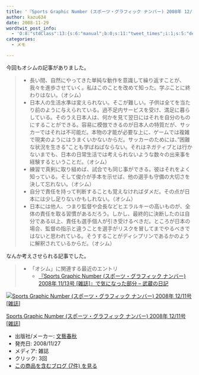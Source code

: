 ```yaml
---
title: '『Sports Graphic Number (スポーツ・グラフィック ナンバー) 2008年 12/11号 [雑誌]』で気になった部分'
author: kazu634
date: 2008-11-29
wordtwit_post_info:
  - 'O:8:"stdClass":13:{s:6:"manual";b:0;s:11:"tweet_times";i:1;s:5:"delay";i:0;s:7:"enabled";i:1;s:10:"separation";s:2:"60";s:7:"version";s:3:"3.7";s:14:"tweet_template";b:0;s:6:"status";i:2;s:6:"result";a:0:{}s:13:"tweet_counter";i:2;s:13:"tweet_log_ids";a:1:{i:0;i:4407;}s:9:"hash_tags";a:0:{}s:8:"accounts";a:1:{i:0;s:7:"kazu634";}}'
categories:
  - メモ

---
```

<div class="section">
<p>
    今回もオシムの記事がありました。
</p>
  
<blockquote>
<ul>
<li>
        長い間、自然にやってきた単純な動作を意識して繰り返すことが、我々を進歩させていく。私はこのことを改めて知った。学ぶことに終わりはない。（オシム）
</li>
<li>
        日本人の生活水準は変えられない。そこが難しい。子供は全てを当たり前のように与えられている。過不足内サービスを受け、満足に暮らしている。そのうえ日本人は、何かを見て翌日にはそれを自分のものにすることができる。容易に模倣できるのが日本人の特質だが、サッカーではそれは不可能だ。本物の才能が必要な上に、ゲームでは複雑で現実のようにはうまくいかないからだ。サッカーのためには、&#8221;困難な状況を生きる&#8221;ことも学ばねばならない。それはネガティブとは行かないまでも、日本の日常生活では考えられないような数々の出来事を経験するということだ。（オシム）
</li>
<li>
        練習で真剣に取り組めば、試合でも同じ事ができる。彼はそれをよく知っている。そして俊介が手本を示せば、他の選手も守備の大切さを決して忘れない。（オシム）
</li>
<li>
        自分で責任を持って判断することも覚えなければダメだ。その点が日本には少し足りないかもしれない。（オシム）
</li>
<li>
        日本には他人、つまり監督や会長などヒエラルキーの高いものが、全体の責任を取る習慣があるだろう。しかし、最終的に決断したのは自分である以上、責任も選手個人が引き受けるべきだ。ところが日本の場合、監督の指示と違うことを選手がリスクを冒してまでやるべきではないと思われている。そうすることがディシプリンであるかのように解釈されているからだ。（オシム）
</li>
</ul>
</blockquote>
  
<p>
    なんか考えさせられる記事でした。
</p>
  
<blockquote>
<ul>
<li>
        「オシム」に関連する最近のエントリ <ul>
<li>
<a href="http://d.hatena.ne.jp/sirocco634/20081108/1226149992" onclick="__gaTracker('send', 'event', 'outbound-article', 'http://d.hatena.ne.jp/sirocco634/20081108/1226149992', ' 『Sports Graphic Number (スポーツ・グラフィック ナンバー) 2008年 11/13号 &#091;雑誌&#093;』で気になった部分 &#8211; 武蔵の日記');" target="_blank"> 『Sports Graphic Number (スポーツ・グラフィック ナンバー) 2008年 11/13号 &#91;雑誌&#93;』で気になった部分 &#8211; 武蔵の日記</a>
</li>
</ul>
</li>
</ul>
</blockquote>
  
<div class="hatena-asin-detail">
<a href="http://www.amazon.co.jp/dp/B001LIOOSY/?tag=hatena_st1-22&ascsubtag=d-7ibv" onclick="__gaTracker('send', 'event', 'outbound-article', 'http://www.amazon.co.jp/dp/B001LIOOSY/?tag=hatena_st1-22&ascsubtag=d-7ibv', '');"><img src="https://images-na.ssl-images-amazon.com/images/I/51yPMlqvPNL._SL160_.jpg" class="hatena-asin-detail-image" alt="Sports Graphic Number (スポーツ・グラフィック ナンバー) 2008年 12/11号 [雑誌]" title="Sports Graphic Number (スポーツ・グラフィック ナンバー) 2008年 12/11号 [雑誌]" /></a></p> 
    
<div class="hatena-asin-detail-info">
<p class="hatena-asin-detail-title">
<a href="http://www.amazon.co.jp/dp/B001LIOOSY/?tag=hatena_st1-22&ascsubtag=d-7ibv" onclick="__gaTracker('send', 'event', 'outbound-article', 'http://www.amazon.co.jp/dp/B001LIOOSY/?tag=hatena_st1-22&ascsubtag=d-7ibv', 'Sports Graphic Number (スポーツ・グラフィック ナンバー) 2008年 12/11号 [雑誌]');">Sports Graphic Number (スポーツ・グラフィック ナンバー) 2008年 12/11号 [雑誌]</a>
</p>
      
<ul>
<li>
<span class="hatena-asin-detail-label">出版社/メーカー:</span> <a href="http://d.hatena.ne.jp/keyword/%CA%B8%E9%BA%BD%D5%BD%A9" onclick="__gaTracker('send', 'event', 'outbound-article', 'http://d.hatena.ne.jp/keyword/%CA%B8%E9%BA%BD%D5%BD%A9', '文藝春秋');" class="keyword">文藝春秋</a>
</li>
<li>
<span class="hatena-asin-detail-label">発売日:</span> 2008/11/27
</li>
<li>
<span class="hatena-asin-detail-label">メディア:</span> 雑誌
</li>
<li>
<span class="hatena-asin-detail-label">クリック</span>: 3回
</li>
<li>
<a href="http://d.hatena.ne.jp/asin/B001LIOOSY" onclick="__gaTracker('send', 'event', 'outbound-article', 'http://d.hatena.ne.jp/asin/B001LIOOSY', 'この商品を含むブログ (7件) を見る');" target="_blank">この商品を含むブログ (7件) を見る</a>
</li>
</ul>
</div>
    
<div class="hatena-asin-detail-foot">
</div>
</div>
</div>
